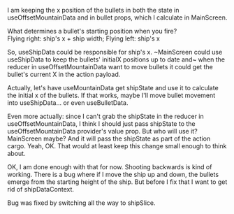I am keeping the x position of the bullets in both the state in useOffsetMountainData and in bullet props, which I calculate in MainScreen.

What determines a bullet's starting position when you fire?  
Flying right: ship's x + ship width;
Flying left: ship's x

So, useShipData could be responsible for ship's x.
~MainScreen could use useShipData to keep the bullets' initialX positions up to date and~ when the reducer in useOffsetMountainData want to move bullets
it could get the bullet's current X in the action payload.

Actually, let's have useMountainData get shipState and use it to calculate the initial x of the bullets. If that works, maybe I'll move bullet movement into useShipData... or even useBulletData.

Even more actually: since I can't grab the shipState in the reducer in useOffsetMountainData, I think I should just pass shipState to the useOffsetMountainData provider's value prop. But who will use it? MainScreen maybe? And it will pass the shipState as part of the action cargo. Yeah, OK. That would at least keep this change small enough to think about.

OK, I am done enough with that for now.
Shooting backwards is kind of working. There is a bug where if I move the ship up and down, the bullets emerge from the starting height of the ship. But before I fix that I want to get rid of shipDataContext.

Bug was fixed by switching all the way to shipSlice.
